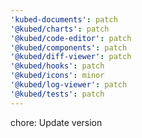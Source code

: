 ```yaml
---
'kubed-documents': patch
'@kubed/charts': patch
'@kubed/code-editor': patch
'@kubed/components': patch
'@kubed/diff-viewer': patch
'@kubed/hooks': patch
'@kubed/icons': minor
'@kubed/log-viewer': patch
'@kubed/tests': patch
---
```


chore: Update version
